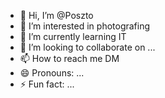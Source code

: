 - 👋 Hi, I’m @Poszto
- 👀 I’m interested in photografing
- 🌱 I’m currently learning IT
- 💞️ I’m looking to collaborate on ...
- 📫 How to reach me DM
- 😄 Pronouns: ...
- ⚡ Fun fact: ...

<!---
Poszto/Poszto is a ✨ special ✨ repository because its `README.md` (this file) appears on your GitHub profile.
You can click the Preview link to take a look at your changes.
--->
